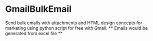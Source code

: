 # GmailBulkEmail
Send bulk emails with attachments and HTML design concepts for marketing using python script for free with Gmail. 
** Emails would be generated from excel file **
